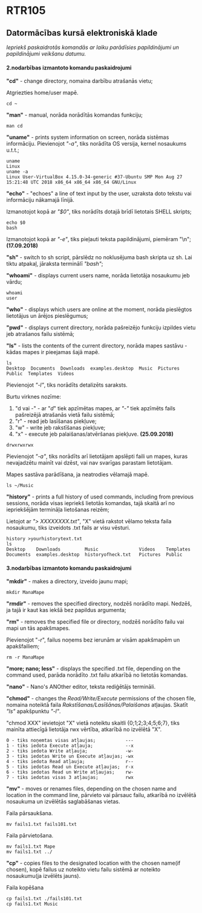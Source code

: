 # RTR105
## Datormācības kursā elektroniskā klade


_Iepriekš paskaidrotās komandās ar laiku parādīsies papildinājumi un papildinājumi veikšanu datumu._


#### 2.nodarbības izmantoto komandu paskaidrojumi
**"cd"** - change directory, nomaina darbību atrašanās vietu;


Atgriezties home/user mapē.


    cd ~


**"man"** - manual, norāda norādītās komandas funkciju;


    man cd
  
  
**"uname"** - prints system information on screen, norāda sistēmas informāciju. 
Pievienojot _"-a"_, tiks norādīta OS versija, kernel nosaukums u.t.t.;


    uname
    Linux
    uname -a
    Linux User-VirtualBox 4.15.0-34-generic #37-Ubuntu SMP Mon Aug 27 15:21:48 UTC 2018 x86_64 x86_64 x86_64 GNU/Linux



**"echo"** - "echoes" a line of text input by the user, uzraksta doto tekstu vai informāciju nākamajā līnijā. 


Izmanotojot kopā ar _"$0"_, tiks norādīts dotajā brīdī lietotais SHELL skripts;


    echo $0
    bash


Izmanotojot kopā ar _"-e"_, tiks pieļauti teksta papildinājumi, piemēram "\n";**(17.09.2018)**



**"sh"** - switch to sh script, pārslēdz no noklusējuma bash skripta uz sh. Lai tiktu atpakaļ, jāraksta terminālī _"bash"_;

**"whoami"** - displays current users name, norāda lietotāja nosaukumu jeb vārdu;


    whoami
    user


**"who"** - displays which users are online at the moment, norāda pieslēgtos lietotājus un ārējos pieslēgumus;

**"pwd"** - displays current directory, norāda pašreizējo funkciju izpildes vietu jeb atrašanos failu sistēmā;

**"ls"** - lists the contents of the current directory, norāda mapes sastāvu - kādas mapes ir pieejamas šajā mapē.


    ls
    Desktop  Documents  Downloads  examples.desktop  Music  Pictures  Public  Templates  Videos


  Pievienojot _"-l"_, tiks norādīts detalizēts saraksts. 
  
  Burtu virknes nozīme: 
  
   1. "d vai -" - ar "_d_" tiek apzīmētas mapes, ar _"-"_ tiek apzīmēts fails pašreizējā atrašanās vietā failu sistēmā;
   2. "r" - read jeb lasīšanas piekļuve;
   3. "w" - write jeb rakstīšanas piekļuve;
   4. "x" - execute jeb palaišanas/atvēršanas piekļuve.
    **(25.09.2018)**
    
    
    drwxrwxrwx
    
  
  Pievienojot _"-a"_, tiks norādīts arī lietotājam apslēpti faili un mapes, kuras nevajadzētu mainīt vai dzēst, vai nav svarīgas parastam lietotājam.
  
  
Mapes sastāva parādīšana, ja neatrodies vēlamajā mapē.
    
    ls ~/Music


**"history"** - prints a full history of used commands, including from previous sessions, norāda visas iepriekš lietotās komandas, tajā skaitā arī no iepriekšējām termināļa lietošanas reizēm;


  Lietojot ar _"> XXXXXXXX.txt"_, "X" vietā rakstot vēlamo teksta faila nosaukumu, tiks izveidots .txt fails ar visu vēsturi.


    history >yourhistorytext.txt
    ls
    Desktop    Downloads         Music               Videos    Templates
    Documents  examples.desktop  historyofheck.txt   Pictures  Public


#### 3.nodarbības izmantoto komandu paskaidrojumi


**"mkdir"** - makes a directory, izveido jaunu mapi;


    mkdir ManaMape


**"rmdir"** - removes the specified directory, nodzēš norādīto mapi. Nedzēš, ja tajā ir kaut kas iekšā bez papildus argumenta;


**"rm"** -  removes the specified file or directory, nodzēš norādīto failu vai mapi un tās apakšmapes. 

  
  Pievienojot "_-r_", failus noņems bez ierunām ar visām apakšmapēm un apakšfailiem;


    rm -r ManaMape


**"more; nano; less"** - displays the specified .txt file, depending on the command used, parāda norādīto .txt failu atkarībā no lietotās komandas.

  **"nano"** - Nano's ANOther editor, teksta rediģētājs termināli.
  

**"chmod"** - changes the _Read/Write/Execute_ permissions of the chosen file, nomaina noteiktā faila _Rakstīšanas/Lasīšānas/Palaišanas_ atļaujas. Skatīt _"ls"_ apakšpunktu _"-l"_.
  
   "chmod XXX" ievietojot "X" vietā noteiktu skaitli {0;1;2;3;4;5;6;7}, tiks mainīta attiecīgā lietotāja rwx vērtība, atkarībā no izvēlētā "X".
    
    0 - tiks noņemtas visas atļaujas;           ---
    1 - tiks iedota Execute atļauja;            --x
    2 - tiks iedota Write atļauja;              -w-
    3 - tiks iedotas Write un Execute atļaujas; -wx
    4 - tiks iedota Read atļauja;               r--
    5 - tiks iedotas Read un Execute atļaujas;  r-x
    6 - tiks iedotas Read un Write atļaujas;    rw-
    7 - tiks iedotas visas 3 atļaujas;          rwx
    
    
**"mv"** - moves or renames files, depending on the chosen name and location in the command line, pārvieto vai pārsauc failu, atkarībā no izvēlētā nosaukuma un izvēlētās saglabāšanas vietas.


Faila pārsaukšana.

    mv fails1.txt fails101.txt
    
    
Faila pārvietošana.

    mv fails1.txt Mape
    mv fails1.txt ../


**"cp"** - copies files to the designated location with the chosen name(if chosen), kopē failus uz noteikto vietu failu sistēmā ar noteikto nosaukumu(ja izvēlēts jauns).


Faila kopēšana

    cp fails1.txt ./fails101.txt
    cp fails1.txt Music
